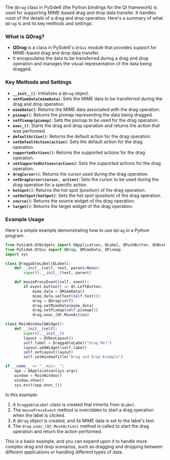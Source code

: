 The `QDrag` class in PySide6 (the Python bindings for the Qt framework) is used for supporting MIME-based drag and drop data transfer. It handles most of the details of a drag and drop operation. Here's a summary of what `QDrag` is and its key methods and settings:

### What is QDrag?
- **QDrag** is a class in PySide6's `QtGui` module that provides support for MIME-based drag and drop data transfer.
- It encapsulates the data to be transferred during a drag and drop operation and manages the visual representation of the data being dragged.

### Key Methods and Settings
- **`__init__()`**: Initializes a `QDrag` object.
- **`setMimeData(mimeData)`**: Sets the MIME data to be transferred during the drag and drop operation.
- **`mimeData()`**: Returns the MIME data associated with the drag operation.
- **`pixmap()`**: Returns the pixmap representing the data being dragged.
- **`setPixmap(pixmap)`**: Sets the pixmap to be used for the drag operation.
- **`exec_()`**: Starts the drag and drop operation and returns the action that was performed.
- **`defaultAction()`**: Returns the default action for the drag operation.
- **`setDefaultAction(action)`**: Sets the default action for the drag operation.
- **`supportedActions()`**: Returns the supported actions for the drag operation.
- **`setSupportedActions(actions)`**: Sets the supported actions for the drag operation.
- **`dragCursor()`**: Returns the cursor used during the drag operation.
- **`setDragCursor(cursor, action)`**: Sets the cursor to be used during the drag operation for a specific action.
- **`hotSpot()`**: Returns the hot spot (position) of the drag operation.
- **`setHotSpot(hotSpot)`**: Sets the hot spot (position) of the drag operation.
- **`source()`**: Returns the source widget of the drag operation.
- **`target()`**: Returns the target widget of the drag operation.

### Example Usage
Here's a simple example demonstrating how to use `QDrag` in a Python program:

```python
from PySide6.QtWidgets import QApplication, QLabel, QPushButton, QVBoxLayout, QWidget
from PySide6.QtGui import QDrag, QMimeData, QPixmap
import sys

class DraggableLabel(QLabel):
    def __init__(self, text, parent=None):
        super().__init__(text, parent)

    def mousePressEvent(self, event):
        if event.button() == Qt.LeftButton:
            mime_data = QMimeData()
            mime_data.setText(self.text())
            drag = QDrag(self)
            drag.setMimeData(mime_data)
            drag.setPixmap(self.pixmap())
            drag.exec_(Qt.MoveAction)

class MainWindow(QWidget):
    def __init__(self):
        super().__init__()
        layout = QVBoxLayout()
        self.label = DraggableLabel("Drag Me!")
        layout.addWidget(self.label)
        self.setLayout(layout)
        self.setWindowTitle("Drag and Drop Example")

if __name__ == "__main__":
    app = QApplication(sys.argv)
    window = MainWindow()
    window.show()
    sys.exit(app.exec_())
```

In this example:
1. A `DraggableLabel` class is created that inherits from `QLabel`.
2. The `mousePressEvent` method is overridden to start a drag operation when the label is clicked.
3. A `QDrag` object is created, and its MIME data is set to the label's text.
4. The `drag.exec_(Qt.MoveAction)` method is called to start the drag operation and return the action performed.

This is a basic example, and you can expand upon it to handle more complex drag and drop scenarios, such as dragging and dropping between different applications or handling different types of data.
